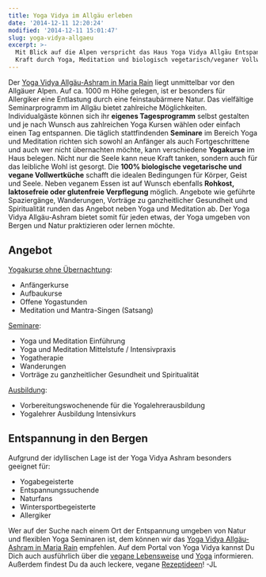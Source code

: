 ```yaml
---
title: Yoga Vidya im Allgäu erleben
date: '2014-12-11 12:20:24'
modified: '2014-12-11 15:01:47'
slug: yoga-vidya-allgaeu
excerpt: >-
  Mit Blick auf die Alpen verspricht das Haus Yoga Vidya Allgäu Entspannung und
  Kraft durch Yoga, Meditation und biologisch vegetarisch/veganer Vollwertküche.
---
```


Der [Yoga Vidya Allgäu-Ashram in Maria Rain](http://www.yoga-vidya.de/center/haus-allgaeu/start.html) liegt unmittelbar vor den Allgäuer Alpen. Auf ca. 1000 m Höhe gelegen, ist er besonders für Allergiker eine Entlastung durch eine feinstaubärmere Natur. Das vielfältige Seminarprogramm im Allgäu bietet zahlreiche Möglichkeiten. Individualgäste können sich ihr **eigenes Tagesprogramm** selbst gestalten und je nach Wunsch aus zahlreichen Yoga Kursen wählen oder einfach einen Tag entspannen. Die täglich stattfindenden **Seminare** im Bereich Yoga und Meditation richten sich sowohl an Anfänger als auch Fortgeschrittene und auch wer nicht übernachten möchte, kann verschiedene **Yogakurse** im Haus belegen. Nicht nur die Seele kann neue Kraft tanken, sondern auch für das leibliche Wohl ist gesorgt. Die **100% biologische vegetarische und vegane Vollwertküche** schafft die idealen Bedingungen für Körper, Geist und Seele. Neben veganem Essen ist auf Wunsch ebenfalls **Rohkost, laktosefreie oder glutenfreie Verpflegung** möglich. Angebote wie geführte Spaziergänge, Wanderungen, Vorträge zu ganzheitlicher Gesundheit und Spiritualität runden das Angebot neben Yoga und Meditation ab. Der Yoga Vidya Allgäu-Ashram bietet somit für jeden etwas, der Yoga umgeben von Bergen und Natur praktizieren oder lernen möchte.

## Angebot

[Yogakurse ohne Übernachtung](http://www.yoga-vidya.de/center/haus-allgaeu/kurse.html):

*   Anfängerkurse
*   Aufbaukurse
*   Offene Yogastunden
*   Meditation und Mantra-Singen (Satsang)

[Seminare](https://www.yoga-vidya.de/seminare/ort/allgaeu.html):

*   Yoga und Meditation Einführung
*   Yoga und Meditation Mittelstufe / Intensivpraxis
*   Yogatherapie
*   Wanderungen
*   Vorträge zu ganzheitlicher Gesundheit und Spiritualität

[Ausbildung](http://www.yoga-vidya.de/ausbildung-weiterbildung.html):

*   Vorbereitungswochenende für die Yogalehrerausbildung
*   Yogalehrer Ausbildung Intensivkurs

## Entspannung in den Bergen

Aufgrund der idyllischen Lage ist der Yoga Vidya Ashram besonders geeignet für:

*   Yogabegeisterte
*   Entspannungssuchende
*   Naturfans
*   Wintersportbegeisterte
*   Allergiker

Wer auf der Suche nach einem Ort der Entspannung umgeben von Natur und flexiblen Yoga Seminaren ist, dem können wir das [Yoga Vidya Allgäu-Ashram in Maria Rain](http://www.yoga-vidya.de/center/haus-allgaeu/start.html) empfehlen. Auf dem Portal von Yoga Vidya kannst Du Dich auch ausführlich über die [vegane Lebensweise](http://www.yoga-vidya.de/vegetarisch-leben/vegan.html) und [Yoga](http://www.yoga-vidya.de/yoga.html) informieren. Außerdem findest Du da auch leckere, vegane [Rezeptideen](http://mein.yoga-vidya.de/profile/SattwigeRezepte)! -JL
